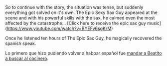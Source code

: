 So to continue with the story, the situation was tense, but suddenly everything got solved on it's own.
The Epic Sexy Sax Guy appeared at the scene and with his powerful skills with the sax, he calmed even the most affected 
by the catastrophe... [Click here to receive the epic sax guy music] (https://www.youtube.com/watch?v=BYEFv6sgKrM)

Once he listened ten hours of The Epic Sax Guy, he magically recovered the spanish speak.

Lo primero que hizo pudiendo volver a habpar español fue [mandar a Beatito a buscar al cocinero](../espanol/cocinero/cocinero.md).
